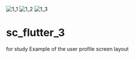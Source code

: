 ![1_1](https://user-images.githubusercontent.com/79207629/131644004-1e6c934b-588f-46e2-b54f-ba79fa00ea68.png)
![1_2](https://user-images.githubusercontent.com/79207629/131644029-9cffa4fa-5b52-4a9c-b2ec-eb1fdd5d7047.png)
![1_3](https://user-images.githubusercontent.com/79207629/131644041-627591b2-c58a-40a9-8258-334f733d7c38.png)


# sc_flutter_3
for study
Example of the user profile screen layout
